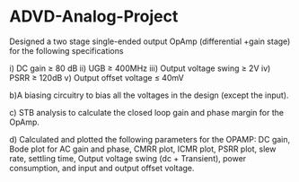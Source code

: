 # ADVD-Analog-Project

Designed a two stage single-ended output OpAmp (differential +gain stage) for the following specifications 

i) DC gain ≥ 80 dB 
ii) UGB ≥ 400MHz 
iii) Output voltage swing ≥ 2V 
iv) PSRR ≥ 120dB 
v) Output offset voltage ≤ 40mV 

b)A biasing circuitry to bias all the voltages in the design (except the input). 

c) STB analysis to calculate the closed loop gain and phase margin for the OpAmp. 

d) Calculated and plotted the following parameters for the OPAMP: DC gain, Bode plot for AC gain and phase, CMRR plot, ICMR plot, PSRR plot, slew rate, settling time, Output voltage swing (dc + Transient), power consumption, and input and output offset voltage.

